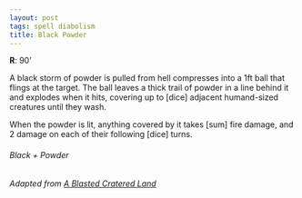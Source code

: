```yaml
---
layout: post
tags: spell diabolism
title: Black Powder
---
```


**R**: 90’   

A black storm of powder is pulled from hell compresses into a 1ft ball that flings at the target. The ball leaves a thick trail of powder in a line behind it and explodes when it hits, covering up to [dice] adjacent humand-sized creatures until they wash.

When the powder is lit, anything covered by it takes [sum] fire damage, and 2 damage on each of their following [dice] turns.

###### Black + Powder
###### Adapted from [A Blasted Cratered Land](https://crateredland.blogspot.com/2019/01/the-cleric.html)

